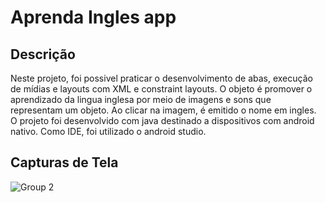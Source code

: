 # Aprenda Ingles app 

## Descrição

Neste projeto, foi possivel praticar o desenvolvimento de abas, execução de mídias e layouts com XML e constraint layouts. O objeto é promover o aprendizado da lingua inglesa por meio de imagens e sons que representam um objeto. Ao clicar na imagem, é emitido o nome em ingles. O projeto foi desenvolvido com java destinado a dispositivos com android nativo. Como IDE, foi utilizado o android studio.

## Capturas de Tela

![Group 2](https://github.com/AnnaKarolineNunes/AppAprendendoIngles/assets/101477642/c953eeea-9b0f-4857-a418-9eef852290dc)

